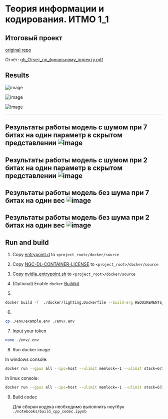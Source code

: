 # Теория информации и кодирования. ИТМО 1_1
## Итоговый проект

[original repo](https://ctlab.itmo.ru/gitlab/eabelyaev/cnnimagecodec)

Отчёт: [gh_Отчет_по_финальному_проекту.pdf](https://github.com/user-attachments/files/18052633/gh_._._._._.pdf)

## Results

![image](https://github.com/user-attachments/assets/ead76ad0-ae41-4a4a-8a46-ba06c2979fab)

![image](https://github.com/user-attachments/assets/86d8c23f-5fac-4b47-a9b4-c892f00eb455)

![image](https://github.com/user-attachments/assets/564046fc-3632-4212-8ae4-03ece2493603)

---
Результаты работы модель с шумом при 7 битах на один параметр в скрытом представлении
![image](https://github.com/user-attachments/assets/8a9a377f-fb83-4246-935e-27f902b149cf)
---

Результаты работы модель с шумом при 2 битах на один параметр в скрытом представлении
![image](https://github.com/user-attachments/assets/b919155a-daed-44f9-a277-1785acf85366)
---

Результаты работы модель без шума при 7 битах на один вес
![image](https://github.com/user-attachments/assets/a6cc694c-1855-4d35-8662-b7b85e753695)
---

Результаты работы модель без шума при 2 битах на один вес
![image](https://github.com/user-attachments/assets/268fadfd-b842-4471-a3dd-de91894ad018)
---

## Run and build

1. Copy [entrypoint.d](https://gitlab.com/nvidia/container-images/cuda/-/tree/master/entrypoint.d) to `<project_root>/docker/source`
2. Copy [NGC-DL-CONTAINER-LICENSE](https://gitlab.com/nvidia/container-images/cuda/-/blob/master/NGC-DL-CONTAINER-LICENSE) to `<project_root>/docker/source`
3. Copy [nvidia_entrypoint.sh](https://gitlab.com/nvidia/container-images/cuda/-/blob/master/nvidia_entrypoint.sh) to `<project_root>/docker/source`
4. (Optional) Enable `docker` [Buildkit](https://docs.docker.com/build/buildkit/#:~:text=To%20use%20Docker%20BuildKit%20by,the%20following%20to%20the%20file)

5.
```bash
docker build -f  ./docker/lighting.Dockerfile --build-arg REQUIREMENTS_FILE=cu_12_2.txt . -t daniinxorchenabo/itmo_dl_labs-env:lighting-cu122-latest
```

6.
```bash
cp ./env/example.env ./env/.env
```

7. Input your token
```bash
nano ./env/.env
```

8. Run docker image

In windows console:
```bash
docker run --gpus all --ipc=host --ulimit memlock=-1 --ulimit stack=67108864  -p 0.0.0.0:8888:8888 -p 0.0.0.0:6007:6006 --rm -it --env-file ./env/.env -v .:/workspace/NN --mount type=bind,src=%cd%/docker/jupyter_config,dst=/root/.jupyter/   daniinxorchenabo/itmo_dl_labs-env:lighting-cu122-latest jupyter lab --config=/root/.jupyter/jupyter_lab_config.py --allow-root --ip=0.0.0.0
```

In linux console:
```bash
docker run --gpus all --ipc=host --ulimit memlock=-1 --ulimit stack=67108864  -p 0.0.0.0:8888:8888 -p 0.0.0.0:6007:6006 --rm -it --env-file ./env/.env -v .:/workspace/NN --mount type=bind,src=$(PWD)/docker/jupyter_config,dst=/root/.jupyter/   daniinxorchenabo/itmo_dl_labs-env:lighting-cu122-latest jupyter lab --config=/root/.jupyter/jupyter_lab_config.py --allow-root --ip=0.0.0.0
```


9. Build codec

   Для сборки кодека необходимо выполнить ноутбук `./notebooks/build_cpp_codec.ipynb`


